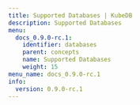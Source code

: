 ```yaml
---
title: Supported Databases | KubeDB
description: Supported Databases
menu:
  docs_0.9.0-rc.1:
    identifier: databases
    parent: concepts
    name: Supported Databases
    weight: 15
menu_name: docs_0.9.0-rc.1
info:
  version: 0.9.0-rc.1
---
```


